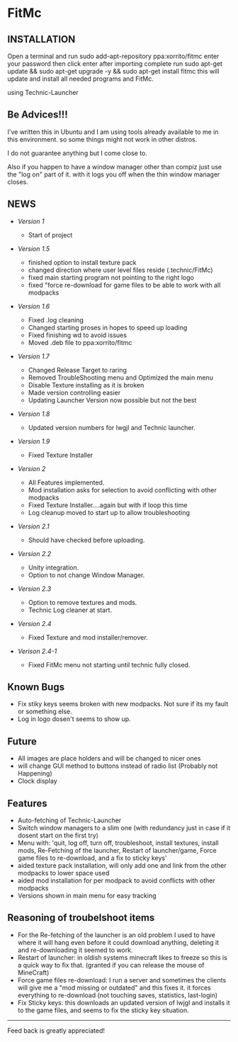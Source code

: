 FitMc
===========

INSTALLATION
----
Open a terminal and run
sudo add-apt-repository ppa:xorrito/fitmc
enter your password then click enter
after importing complete run
sudo apt-get update && sudo apt-get upgrade -y && sudo apt-get install fitmc
this will update and install all needed programs and FitMc.


using
Technic-Launcher

Be Advices!!!
----
I've written this in Ubuntu and I am using tools already available to me in this environment. so some things might not work in other distros.

I do not guarantee anything but I come close to.

Also if you happen to have a window manager other than compiz just use the "log on" part of it. with it logs you off when the thin window manager closes.

NEWS
----

* *Version 1* <br/>
  * Start of project

* *Version 1.5* <br/>
  * finished option to install texture pack
  * changed direction where user level files reside (.technic/FitMc)
  * fixed main starting program not pointing to the right logo
  * fixed "force re-download for game files to be able to work with all modpacks

* *Version 1.6* <br/>
  * Fixed .log cleaning
  * Changed starting proses in hopes to speed up loading
  * Fixed finishing wd to avoid issues
  * Moved .deb file to ppa:xorrito/fitmc
* *Version 1.7* <br/>
  * Changed Release Target to raring
  * Removed TroubleShooting menu and Optimized the main menu
  * Disable Texture installing as it is broken
  * Made version controlling easier
  * Updating Launcher Version now possible but not the best
* *Version 1.8* <br/>
  * Updated version numbers for lwgjl and Technic launcher.
* *Version 1.9* <br/>
  * Fixed Texture Installer
* *Version 2* <br/>
  * All Features implemented.
  * Mod installation asks for selection to avoid conflicting with other modpacks
  * Fixed Texture Installer....again but with if loop this time
  * Log cleanup moved to start up to allow troubleshooting
* *Version 2.1* <br/>
  * Should have checked before uploading.
* *Version 2.2* <br/>
  * Unity integration.
  * Option to not change Window Manager.
* *Version 2.3* <br/>
  * Option to remove textures and mods.
  * Technic Log cleaner at start.
* *Version 2.4* <br/>
  * Fixed Texture and mod installer/remover.
* *Verison 2.4-1* <br />
  * Fixed FitMc menu not starting until technic fully closed.

Known Bugs
-----
  * Fix stiky keys seems broken with new modpacks. Not sure if its my fault or something else.
  * Log in logo dosen't seems to show up.


Future
-----
  * All images are place holders and will be changed to nicer ones
  * will change GUI method to buttons instead of radio list (Probably not Happening)
  * Clock display

Features
-----
* Auto-fetching of Technic-Launcher
* Switch window managers to a slim one (with redundancy just in case if it dosent start on the first try)
* Menu with: 'quit, log off, turn off, troubleshoot, install textures, install mods, Re-Fetching of the launcher, Restart of launcher/game, Force game files to re-download, and a fix to sticky keys'
* aided texture pack installation, will only add one and link from the other modpacks to lower space used
* aided mod installation for per modpack to avoid conflicts with other modpacks
* Versions shown in main menu for easy tracking

Reasoning of troubelshoot items
-----
* For the Re-fetching of the launcher is an old problem I used to have where it will hang even before it could download anything, deleting it and re-downloading it seemed to work.
* Restart of launcher: in oldish systems minecraft likes to freeze so this is a quick way to fix that. (granted if you can release the mouse of MineCraft)
* Force game files re-download: I run a server and sometimes the clients will give me a "mod missing or outdated" and this fixes it. it forces everything to re-download (not touching saves, statistics, last-login)
* Fix Sticky keys: this downloads an updated version of lwjgl and installs it to the game files, and seems to fix the sticky key situation.

-------
Feed back is greatly appreciated!
